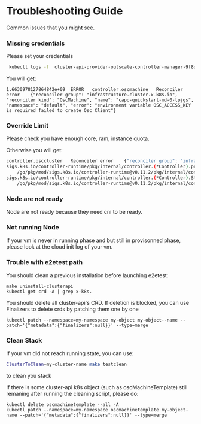 # Troubleshooting Guide

Common issues that you might see.

### Missing credentials

Please set your credentials
```bash
 kubectl logs -f  cluster-api-provider-outscale-controller-manager-9f8dd7d8bqncnb  -n cluster-api-provider-outscale-system  
```

You will get:
```
1.6630978127864842e+09	ERROR	controller.oscmachine	Reconciler error	{"reconciler group": "infrastructure.cluster.x-k8s.io", "reconciler kind": "OscMachine", "name": "capo-quickstart-md-0-tpjgs", "namespace": "default", "error": "environment variable OSC_ACCESS_KEY is required failed to create Osc Client"}
```


### Override Limit 

Please check you have enough core, ram, instance quota.

Otherwise you will get:
```bash
controller.osccluster	Reconciler error	{"reconciler group": "infrastructure.cluster.x-k8s.io", "reconciler kind": "OscCluster", "name": "cluster-api-test", "namespace": "default", "error": "400 Bad Request Can not create net for Osccluster default/cluster-api-test"}
sigs.k8s.io/controller-runtime/pkg/internal/controller.(*Controller).processNextWorkItem
	/go/pkg/mod/sigs.k8s.io/controller-runtime@v0.11.2/pkg/internal/controller/controller.go:266
sigs.k8s.io/controller-runtime/pkg/internal/controller.(*Controller).Start.func2.2
	/go/pkg/mod/sigs.k8s.io/controller-runtime@v0.11.2/pkg/internal/controller/controller.go:227
```


### Node are not ready

Node are not ready because they need cni to be ready.


### Not running Node
If your vm is never in running phase and but still in provisonned phase, please look at the cloud init log of your vm.


### Trouble with e2etest path
You should clean a previous installation before launching e2etest:
```
make uninstall-clusterapi
kubectl get crd -A | grep x-k8s.
```

You should delete all cluster-api's CRD.
If deletion is blocked, you can use Finalizers to delete crds by patching them one by one
```
kubectl patch --namespace=my-namespace my-object my-object--name --patch='{"metadata":{"finalizers":null}}' --type=merge

```
### Clean Stack
If your vm did not reach running state, you can use:
```bash
ClusterToClean=my-cluster-name make testclean
```
to clean you stack

If there is some cluster-api k8s object (such as oscMachineTemplate) still remaning after running the cleaning script, please do:
```
kubectl delete oscmachinetemplate --all -A
kubectl patch --namespace=my-namespace oscmachinetemplate my-object-name --patch='{"metadata":{"finalizers":null}}' --type=merge
```
